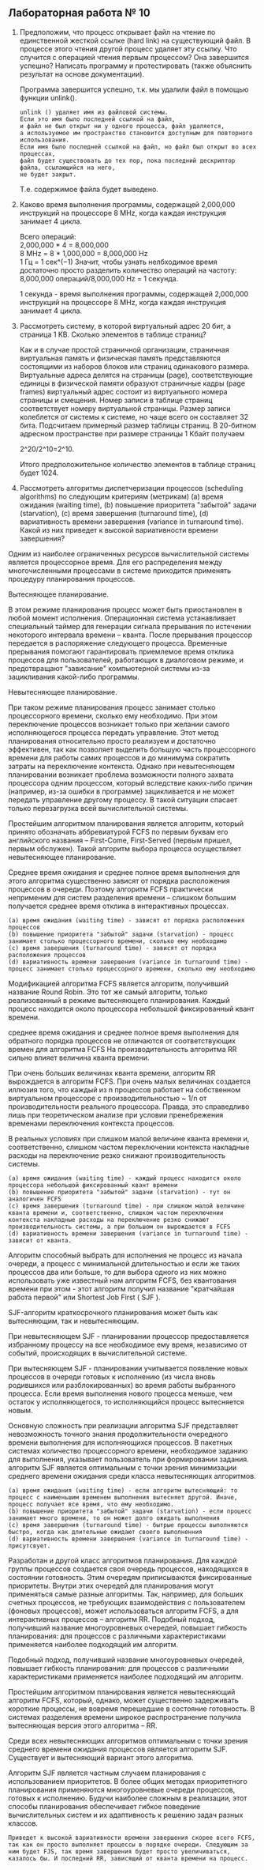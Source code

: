 ## Лабораторная работа № 10

1.  Предположим, что процесс открывает файл на чтение по единственной жесткой ссылке (hard link) на существующий файл. В процессе этого чтения другой процесс удаляет эту ссылку. Что случится с операцией чтения первым процессом? Она завершится успешно? Написать программу и протестировать (также объяснить результат на основе документации). 

    Программа завершится успешно, т.к. мы удалили файл в помощью функции unlink().
    
        unlink () удаляет имя из файловой системы. 
        Если это имя было последней ссылкой на файл, 
        и файл не был открыт ни у одного процесса, файл удаляется, 
        а используемое им пространство становится доступным для повторного использования. 
        Если имя было последней ссылкой на файл, но файл был открыт во всех процессах, 
        файл будет существовать до тех пор, пока последний дескриптор файла, ссылающийся на него, 
        не будет закрыт.
    
    Т.е. содержимое файла будет выведено.
    
2.  Каково время выполнения программы, содержащей  2,000,000 инструкций на процессоре  8 MHz, когда каждая инструкция занимает 4 цикла.

    Всего операций:  
    2,000,000 * 4 = 8,000,000  
    8 MHz = 8 * 1,000,000 = 8,000,000 Hz  
    1 Гц = 1 сек^(−1)
    Значит, чтобы узнать нелбходимое время достаточно просто разделить количество операций на частоту:  
    8,000,000 операций/8,000,000 Hz = 1 секунда.  

    1 секунда - время выполнения программы, содержащей 2,000,000 инструкций на процессоре 8 MHz, когда каждая инструкция занимает 4 цикла.

3.  Рассмотреть систему, в которой виртуальный адрес 20 бит, а страница  1 KB. Сколько элементов в таблице страниц?
    
    Как и в случае простой страничной организации, страничная виртуальная память и физическая память представляются состоящими из наборов блоков или страниц одинакового размера. Виртуальные адреса делятся на страницы (page), соответствующие единицы в физической памяти образуют страничные кадры (page frames) виртуальный адрес состоит из виртуального номера страницы и смещения. Номер записи в таблице страниц соответствует номеру виртуальной страницы. Размер записи колеблется от системы к системе, но чаще всего он составляет 32 бита. Подсчитаем примерный размер таблицы страниц. В 20-битном адресном пространстве при размере страницы 1 Кбайт получаем
    
    2^20/2^10=2^10.
    
    Итого предположительное количество элементов в таблице страниц будет 1024.

4.  Рассмотреть алгоритмы диспетчеризации процессов (scheduling algorithms) по следующим критериям (метрикам)
(a) время ожидания (waiting time), 
(b) повышение приоритета "забытой" задачи (starvation), 
(c) время завершения (turnaround time), 
(d) вариативность времени завершения  (variance in turnaround time).
Какой из них приведет к высокой вариативности времени завершения?  

Одним из наиболее ограниченных ресурсов вычислительной системы является процессорное время. Для его распределения между многочисленными процессами в системе приходится применять процедуру планирования процессов.

Вытесняющее планирование.

В этом режиме планирования процесс может быть приостановлен в любой момент исполнения. Операционная система устанавливает специальный таймер для генерации сигнала прерывания по истечении некоторого интервала времени – кванта. После прерывания процессор передается в распоряжение следующего процесса. Временные прерывания помогают гарантировать приемлемое время отклика процессов для пользователей, работающих в диалоговом режиме, и предотвращают "зависание" компьютерной системы из-за зацикливания какой-либо программы.

Невытесняющее планирование.

При таком режиме планирования процесс занимает столько процессорного времени, сколько ему необходимо. При этом переключение процессов возникает только при желании самого исполняющегося процесса передать управление. Этот метод планирования относительно просто реализуем и достаточно эффективен, так как позволяет выделить большую часть процессорного времени для работы самих процессов и до минимума сократить затраты на переключение контекста. Однако при невытесняющем планировании возникает проблема возможности полного захвата процессора одним процессом, который вследствие каких-либо причин (например, из-за ошибки в программе) зацикливается и не может передать управление другому процессу. В такой ситуации спасает только перезагрузка всей вычислительной системы.

Простейшим алгоритмом планирования является алгоритм, который принято обозначать аббревиатурой FCFS по первым буквам его английского названия – First-Come, First-Served (первым пришел, первым обслужен). Такой алгоритм выбора процесса осуществляет невытесняющее планирование.

Среднее время ожидания и среднее полное время выполнения для этого алгоритма существенно зависят от порядка расположения процессов в очереди. Поэтому алгоритм FCFS практически неприменим для систем разделения времени – слишком большим получается среднее время отклика в интерактивных процессах.

    (a) время ожидания (waiting time) - зависят от порядка расположения процессов
    (b) повышение приоритета "забытой" задачи (starvation) - процесс занимает столько процессорного времени, сколько ему необходимо
    (c) время завершения (turnaround time) - зависят от порядка расположения процессов
    (d) вариативность времени завершения (variance in turnaround time) - процесс занимает столько процессорного времени, сколько ему необходимо

Модификацией алгоритма FCFS является алгоритм, получивший название Round Robin. Это тот же самый алгоритм, только реализованный в режиме вытесняющего планирования. Каждый процесс находится около процессора небольшой фиксированный квант времени.

среднее время ожидания и среднее полное время выполнения для обратного порядка процессов не отличаются от соответствующих времен для алгоритма FCFS На производительность алгоритма RR сильно влияет величина кванта времени.

При очень больших величинах кванта времени, алгоритм RR вырождается в алгоритм FCFS. При очень малых величинах создается иллюзия того, что каждый из n процессов работает на собственном виртуальном процессоре с производительностью ~ 1/n от производительности реального процессора. Правда, это справедливо лишь при теоретическом анализе при условии пренебрежения временами переключения контекста процессов.

В реальных условиях при слишком малой величине кванта времени и, соответственно, слишком частом переключении контекста накладные расходы на переключение резко снижают производительность системы.

    (a) время ожидания (waiting time) - каждый процесс находится около процессора небольшой фиксированный квант времени
    (b) повышение приоритета "забытой" задачи (starvation) - тут он аналогичен FCFS
    (c) время завершения (turnaround time) - при слишком малой величине кванта времени и, соответственно, слишком частом переключении контекста накладные расходы на переключение резко снижают производительность системы, а при большом он вырождается в FCFS
    (d) вариативность времени завершения (variance in turnaround time) - зависит от кванта.

Алгоритм способный выбрать для исполнения не процесс из начала очереди, а процесс с минимальной длительностью и если же таких процессов два или больше, то для выбора одного из них можно использовать уже известный нам алгоритм FCFS, без квантования времени при этом - этот алгоритм получил название "кратчайшая работа первой" или Shortest Job First ( SJF ).

SJF-алгоритм краткосрочного планирования может быть как вытесняющим, так и невытесняющим.

При невытесняющем SJF - планировании процессор предоставляется избранному процессу на все необходимое ему время, независимо от событий, происходящих в вычислительной системе.

При вытесняющем SJF - планировании учитывается появление новых процессов в очереди готовых к исполнению (из числа вновь родившихся или разблокированных) во время работы выбранного процесса. Если время выполнения нового процесса меньше, чем остаток у исполняющегося, то исполняющийся процесс вытесняется новым.

Основную сложность при реализации алгоритма SJF представляет невозможность точного знания продолжительности очередного времени выполнения для исполняющихся процессов. В пакетных системах количество процессорного времени, необходимое заданию для выполнения, указывает пользователь при формировании задания. алгоритм SJF является оптимальным с точки зрения минимизации среднего времени ожидания среди класса невытесняющих алгоритмов.

    (a) время ожидания (waiting time) - если алгоритм вытесняющий: то процесс с наименьшим временем выполнения вытесняет другой. Иначе, процесс получает все время, что ему необходимо.
    (b) повышение приоритета "забытой" задачи (starvation) - если процесс занимает много времени, то он может долго ожидать выполнения
    (c) время завершения (turnaround time) - бытрые процессы выполняются быстро, когда как длительные ожидают своего выполненния
    (d) вариативность времени завершения (variance in turnaround time) - присутсвует.

Разработан и другой класс алгоритмов планирования. Для каждой группы процессов создается своя очередь процессов, находящихся в состоянии готовность. Этим очередям приписываются фиксированные приоритеты. Внутри этих очередей для планирования могут применяться самые разные алгоритмы. Так, например, для больших счетных процессов, не требующих взаимодействия с пользователем (фоновых процессов), может использоваться алгоритм FCFS, а для интерактивных процессов – алгоритм RR. Подобный подход, получивший название многоуровневых очередей, повышает гибкость планирования: для процессов с различными характеристиками применяется наиболее подходящий им алгоритм.

Подобный подход, получивший название многоуровневых очередей, повышает гибкость планирования: для процессов с различными характеристиками применяется наиболее подходящий им алгоритм.

Простейшим алгоритмом планирования является невытесняющий алгоритм FCFS, который, однако, может существенно задерживать короткие процессы, не вовремя перешедшие в состояние готовность. В системах разделения времени широкое распространение получила вытесняющая версия этого алгоритма – RR.

Среди всех невытесняющих алгоритмов оптимальным с точки зрения среднего времени ожидания процессов является алгоритм SJF. Существует и вытесняющий вариант этого алгоритма.

Алгоритм SJF является частным случаем планирования с использованием приоритетов. В более общих методах приоритетного планирования применяются многоуровневые очереди процессов, готовых к исполнению. Будучи наиболее сложным в реализации, этот способы планирования обеспечивает гибкое поведение вычислительных систем и их адаптивность к решению задач разных классов.

    Приведет к высокой вариативности времени завершения скорее всего FCFS, так как он просто выполняет процессы в порядке очереди. Следующим за ним будет FJS, так время завершения будет просто увеличиваться, казалось бы. И последний RR, зависящий от кванта времени на процесс.


